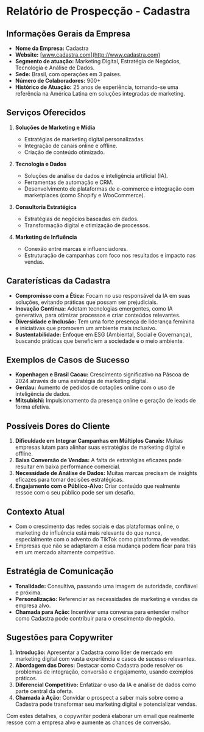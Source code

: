 # Relatório de Prospecção - Cadastra

## Informações Gerais da Empresa
- **Nome da Empresa:** Cadastra
- **Website:** [www.cadastra.com](http://www.cadastra.com)
- **Segmento de atuação:** Marketing Digital, Estratégia de Negócios, Tecnologia e Análise de Dados.
- **Sede:** Brasil, com operações em 3 países.
- **Número de Colaboradores:** 900+
- **Histórico de Atuação:** 25 anos de experiência, tornando-se uma referência na América Latina em soluções integradas de marketing.

## Serviços Oferecidos
1. **Soluções de Marketing e Mídia**
   - Estratégias de marketing digital personalizadas.
   - Integração de canais online e offline.
   - Criação de conteúdo otimizado.
   
2. **Tecnologia e Dados**
   - Soluções de análise de dados e inteligência artificial (IA).
   - Ferramentas de automação e CRM.
   - Desenvolvimento de plataformas de e-commerce e integração com marketplaces (como Shopify e WooCommerce).

3. **Consultoria Estratégica**
   - Estratégias de negócios baseadas em dados.
   - Transformação digital e otimização de processos.

4. **Marketing de Influência**
   - Conexão entre marcas e influenciadores.
   - Estruturação de campanhas com foco nos resultados e impacto nas vendas.

## Caraterísticas da Cadastra
- **Compromisso com a Ética:** Focam no uso responsável da IA em suas soluções, evitando práticas que possam ser prejudiciais.
- **Inovação Contínua:** Adotam tecnologias emergentes, como IA generativa, para otimizar processos e criar conteúdos relevantes.
- **Diversidade e Inclusão:** Tem uma forte presença de liderança feminina e iniciativas que promovem um ambiente mais inclusivo.
- **Sustentabilidade:** Enfoque em ESG (Ambiental, Social e Governança), buscando práticas que beneficiem a sociedade e o meio ambiente.

## Exemplos de Casos de Sucesso
- **Kopenhagen e Brasil Cacau:** Crescimento significativo na Páscoa de 2024 através de uma estratégia de marketing digital.
- **Gerdau:** Aumento de pedidos de cotações online com o uso de inteligência de dados.
- **Mitsubishi:** Impulsionamento da presença online e geração de leads de forma efetiva.

## Possíveis Dores do Cliente
1. **Dificuldade em Integrar Campanhas em Múltiplos Canais:** Muitas empresas lutam para alinhar suas estratégias de marketing digital e offline.
2. **Baixa Conversão de Vendas:** A falta de estratégias eficazes pode resultar em baixa performance comercial.
3. **Necessidade de Análise de Dados:** Muitas marcas precisam de insights eficazes para tomar decisões estratégicas.
4. **Engajamento com o Público-Alvo:** Criar conteúdo que realmente ressoe com o seu público pode ser um desafio.

## Contexto Atual
- Com o crescimento das redes sociais e das plataformas online, o marketing de influência está mais relevante do que nunca, especialmente com o advento do TikTok como plataforma de vendas.
- Empresas que não se adaptarem a essa mudança podem ficar para trás em um mercado altamente competitivo.

## Estratégia de Comunicação
- **Tonalidade:** Consultiva, passando uma imagem de autoridade, confiável e próxima.
- **Personalização:** Referenciar as necessidades de marketing e vendas da empresa alvo.
- **Chamada para Ação:** Incentivar uma conversa para entender melhor como Cadastra pode contribuir para o crescimento do negócio.

## Sugestões para Copywriter
1. **Introdução:** Apresentar a Cadastra como líder de mercado em marketing digital com vasta experiência e casos de sucesso relevantes.
2. **Abordagem das Dores:** Destacar como Cadastra pode resolver os problemas de integração, conversão e engajamento, usando exemplos práticos.
3. **Diferencial Competitivo:** Enfatizar o uso da IA e análise de dados como parte central da oferta.
4. **Chamada à Ação:** Convidar o prospect a saber mais sobre como a Cadastra pode transformar seu marketing digital e potencializar vendas.

Com estes detalhes, o copywriter poderá elaborar um email que realmente ressoe com a empresa alvo e aumente as chances de conversão.